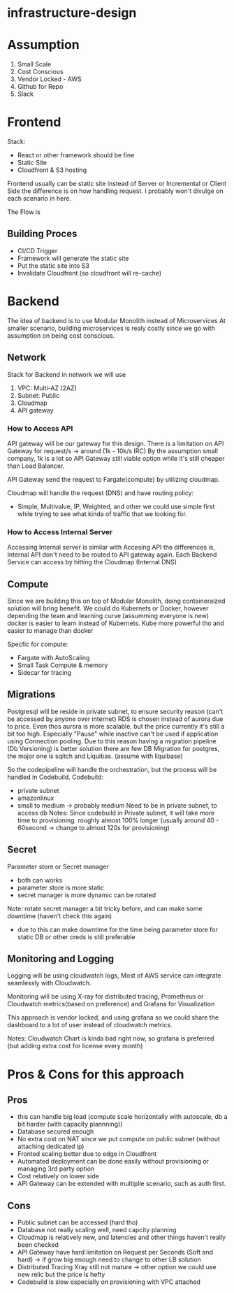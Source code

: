 # infrastructure-design

# Assumption
1. Small Scale
2. Cost Conscious
3. Vendor Locked - AWS
4. Github for Repo 
5. Slack 

# Frontend
Stack: 
- React or other framework should be fine
- Static Site 
- Cloudfront & S3 hosting

Frontend usually can be static site instead of Server or Incremental or Client Side
the difference is on how handling request. I probably won't divulge on each scenario in here. 

The Flow is
## Building Proces
- CI/CD Trigger
- Framework will generate the static site 
- Put the static site into S3 
- Invalidate Cloudfront (so cloudfront will re-cache)

# Backend
The idea of backend is to use Modular Monolith instead of Microservices
At smaller scenario, building microservices is realy costly
since we go with assumption on being cost conscious. 

## Network
Stack for Backend in network we will use
1. VPC: Multi-AZ (2AZ)
2. Subnet: Public
3. Cloudmap
4.  API gateway 
### How to Access API 
API gateway will be our gateway for this design. 
There is a limitation on API Gateway for request/s -> around (1k - 10k/s IRC)
By the assumption small company, 1k is a lot so API Gateway still viable option while it's still cheaper than Load Balancer. 

API Gateway send the request to Fargate(compute) by utilizing cloudmap. 

Cloudmap will handle the request (DNS) and have routing policy: 
- Simple, Multivalue, IP, Weighted, and other
we could use simple first while trying to see what kinda of traffic that we looking for. 

### How to Access Internal Server
Accessing Internal server is similar with Accesing API the differences is, Internal API don't need to be routed to API gateway again. Each Backend Service can access by hitting the Cloudmap (Internal DNS)

## Compute
Since we are building this on top of Modular Monolith, doing containeraized solution will bring benefit. We could do Kubernets or Docker, however depending the team and learning curve (assumming everyone is new) docker is easier to learn instead of Kubernets. 
Kube more powerful tho and easier to manage than docker

Specfic for compute: 
- Fargate with AutoScaling
- Small Task Compute & memory 
- Sidecar for tracing 

## Migrations
Postgresql will be reside in private subnet, to ensure security reason (can't be accessed by anyone over internet)
RDS is chosen instead of aurora due to price. Even thos aurora is more scalable, but the price currently it's still a bit too high. 
Especially "Pause" while inactive can't be used if application using Connection pooling. 
Due to this reason having a migration pipeline (Db Versioning) is better solution
there are few DB Migration for postgres, the major one is sqitch and Liquibas. (assume with liquibase) 

So the codepipeline will handle the orchestration, but the process will be handled in Codebuild. 
Codebuild: 
- private subnet
- amazonlinux
- small to medium -> probably medium 
Need to be in private subnet, to access db
Notes: Since codebuild in Private subnet, it will take more time to provisioning. roughly almost 100% longer (usually around 40 - 60second -> change to almost 120s for provisioning)


## Secret
Parameter store or Secret manager
- both can works
- parameter store is more static
- secret manager is more dynamic can be rotated

Note: rotate secret manager a bit tricky before, and can make some downtime (haven't check this again)
- due to this can make downtime for the time being parameter store for static DB or other creds is still preferable

## Monitoring and Logging
Logging will be using cloudwatch logs, Most of AWS service can integrate seamlessly with Cloudwatch.

Monitoring will be using X-ray for distributed tracing, Prometheus or Cloudwatch metrics(based on preference) and Grafana for Visualization 

This approach is vendor locked, and using grafana so we could share the dashboard to a lot of user instead of cloudwatch metrics. 

Notes: Cloudwatch Chart is kinda bad right now, so grafana is preferred (but adding extra cost for license every month)


# Pros & Cons for this approach
## Pros
- this can handle big load (compute scale horizontally with autoscale, db a bit harder (with capacity plannning))
- Database secured enough
- No extra cost on NAT since we put compute on public subnet (without attaching dedicated ip) 
- Fronted scaling better due to edge in Cloudfront
- Automated deployment can be done easily without provisioning or managing 3rd party option
- Cost relatively on lower side
- API Gateway can be extended with multiplle scenario, such as auth first. 

## Cons
- Public subnet can be accessed (hard tho) 
- Database not really scaling well, need capcity planning 
- Cloudmap is relatively new, and latencies and other things haven't really been checked
- API Gateway have hard limitation on Request per Seconds (Soft and hard) -> if grow big enough need to change to other LB solution
- Distributed Tracing Xray still not mature -> other option we could use new relic but the price is hefty
- Codebuild is slow especially on provisioning with VPC attached
